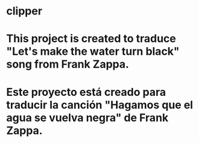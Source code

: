 # clipper
# This project is created to traduce "Let's make the water turn black" song from Frank Zappa.
# Este proyecto está creado para traducir la canción "Hagamos que el agua se vuelva negra" de Frank Zappa.
